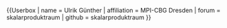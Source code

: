 {{Userbox
| name = Ulrik Günther
| affiliation = MPI-CBG Dresden
| forum = skalarproduktraum
| github = skalarproduktraum
}}

